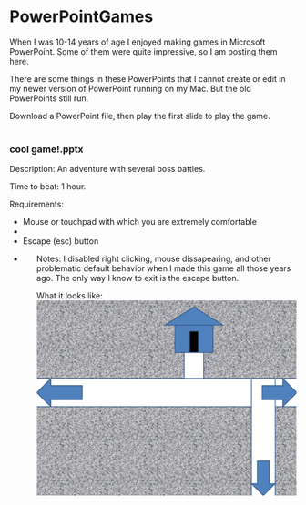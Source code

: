 # PowerPointGames
When I was 10-14 years of age I enjoyed making games in Microsoft PowerPoint.  Some of them were quite impressive, so I am posting them here.

There are some things in these PowerPoints that I cannot create or edit in my newer version of PowerPoint running on my Mac.  But the old PowerPoints still run.

Download a PowerPoint file, then play the first slide to play the game.
<br>
<br>
<h3>cool game!.pptx</h3>

Description: An adventure with several boss battles.

Time to beat: 1 hour.

Requirements: 
<ul>
  <li>Mouse or touchpad with which you are extremely comfortable<li>
  <li>Escape (esc) button<li>
<ul>

Notes: I disabled right clicking, mouse dissapearing, and other problematic default behavior when I made this game all those years ago.  The only way I know to exit is the escape button.

What it looks like:
![What it looks like](https://github.com/winkelmantanner/PowerPointGames/blob/master/whatItLooksLike.png?raw=true)
